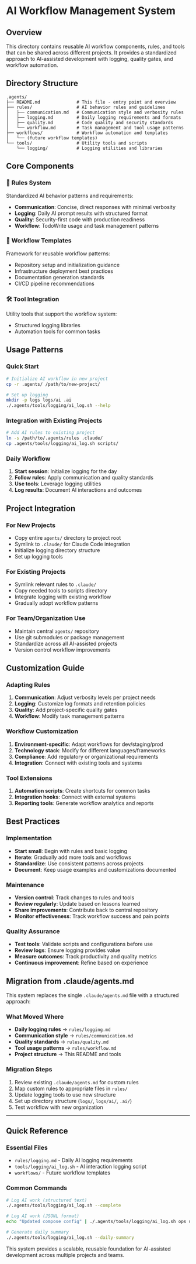 # AI Workflow Management System

## Overview

This directory contains reusable AI workflow components, rules, and tools that can be shared across different projects. It provides a standardized approach to AI-assisted development with logging, quality gates, and workflow automation.

## Directory Structure

```
.agents/
├── README.md              # This file - entry point and overview
├── rules/                 # AI behavior rules and guidelines  
│   ├── communication.md   # Communication style and verbosity rules
│   ├── logging.md         # Daily logging requirements and formats
│   ├── quality.md         # Code quality and security standards
│   └── workflow.md        # Task management and tool usage patterns
├── workflows/             # Workflow automation and templates
│   └── (future workflow templates)
└── tools/                 # Utility tools and scripts
    └── logging/           # Logging utilities and libraries
```

## Core Components

### 🔧 **Rules System**
Standardized AI behavior patterns and requirements:
- **Communication**: Concise, direct responses with minimal verbosity
- **Logging**: Daily AI prompt results with structured format
- **Quality**: Security-first code with production readiness
- **Workflow**: TodoWrite usage and task management patterns

### 🔄 **Workflow Templates**
Framework for reusable workflow patterns:
- Repository setup and initialization guidance
- Infrastructure deployment best practices
- Documentation generation standards
- CI/CD pipeline recommendations

### 🛠️ **Tool Integration**
Utility tools that support the workflow system:
- Structured logging libraries
- Automation tools for common tasks

## Usage Patterns

### Quick Start
```bash
# Initialize AI workflow in new project
cp -r .agents/ /path/to/new-project/

# Set up logging
mkdir -p logs logs/ai .ai
./.agents/tools/logging/ai_log.sh --help
```

### Integration with Existing Projects
```bash
# Add AI rules to existing project
ln -s /path/to/.agents/rules .claude/
cp .agents/tools/logging/ai_log.sh scripts/
```

### Daily Workflow
1. **Start session**: Initialize logging for the day
2. **Follow rules**: Apply communication and quality standards
3. **Use tools**: Leverage logging utilities
4. **Log results**: Document AI interactions and outcomes

## Project Integration

### For New Projects
- Copy entire `agents/` directory to project root
- Symlink to `.claude/` for Claude Code integration
- Initialize logging directory structure
- Set up logging tools

### For Existing Projects  
- Symlink relevant rules to `.claude/`
- Copy needed tools to scripts directory
- Integrate logging with existing workflow
- Gradually adopt workflow patterns

### For Team/Organization Use
- Maintain central `agents/` repository
- Use git submodules or package management
- Standardize across all AI-assisted projects
- Version control workflow improvements

## Customization Guide

### Adapting Rules
1. **Communication**: Adjust verbosity levels per project needs
2. **Logging**: Customize log formats and retention policies  
3. **Quality**: Add project-specific quality gates
4. **Workflow**: Modify task management patterns

### Workflow Customization
1. **Environment-specific**: Adapt workflows for dev/staging/prod
2. **Technology stack**: Modify for different languages/frameworks
3. **Compliance**: Add regulatory or organizational requirements
4. **Integration**: Connect with existing tools and systems

### Tool Extensions
1. **Automation scripts**: Create shortcuts for common tasks
2. **Integration hooks**: Connect with external systems
3. **Reporting tools**: Generate workflow analytics and reports

## Best Practices

### Implementation
- **Start small**: Begin with rules and basic logging
- **Iterate**: Gradually add more tools and workflows
- **Standardize**: Use consistent patterns across projects
- **Document**: Keep usage examples and customizations documented

### Maintenance
- **Version control**: Track changes to rules and tools
- **Review regularly**: Update based on lessons learned
- **Share improvements**: Contribute back to central repository
- **Monitor effectiveness**: Track workflow success and pain points

### Quality Assurance
- **Test tools**: Validate scripts and configurations before use
- **Review logs**: Ensure logging provides value
- **Measure outcomes**: Track productivity and quality metrics
- **Continuous improvement**: Refine based on experience

## Migration from .claude/agents.md

This system replaces the single `.claude/agents.md` file with a structured approach:

### What Moved Where
- **Daily logging rules** → `rules/logging.md`
- **Communication style** → `rules/communication.md`  
- **Quality standards** → `rules/quality.md`
- **Tool usage patterns** → `rules/workflow.md`
- **Project structure** → This README and tools

### Migration Steps
1. Review existing `.claude/agents.md` for custom rules
2. Map custom rules to appropriate files in `rules/`
3. Update logging tools to use new structure
4. Set up directory structure (`logs/`, `logs/ai/`, `.ai/`)
5. Test workflow with new organization

---

## Quick Reference

### Essential Files
- `rules/logging.md` - Daily AI logging requirements
- `tools/logging/ai_log.sh` - AI interaction logging script
- `workflows/` - Future workflow templates

### Common Commands
```bash
# Log AI work (structured text)
./.agents/tools/logging/ai_log.sh --complete

# Log AI work (JSONL format)
echo "Updated compose config" | ./.agents/tools/logging/ai_log.sh ops update --files docker/compose.yml

# Generate daily summary
./.agents/tools/logging/ai_log.sh --daily-summary


```

This system provides a scalable, reusable foundation for AI-assisted development across multiple projects and teams.
